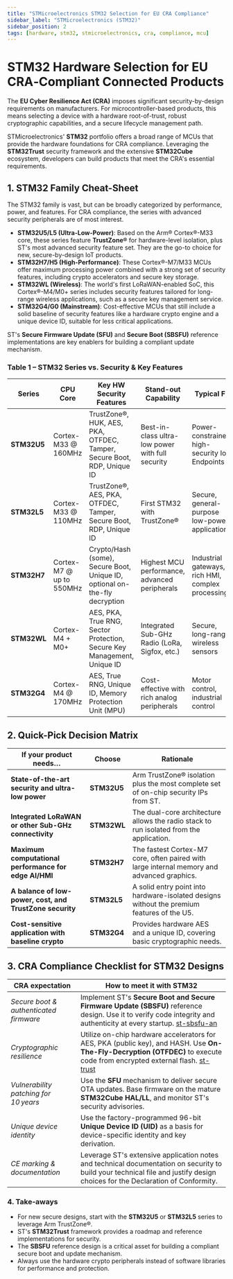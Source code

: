 ```yaml
---
title: "STMicroelectronics STM32 Selection for EU CRA Compliance"
sidebar_label: "STMicroelectronics (STM32)"
sidebar_position: 2
tags: [hardware, stm32, stmicroelectronics, cra, compliance, mcu]
---
```


# STM32 Hardware Selection for EU CRA‑Compliant Connected Products

The **EU Cyber Resilience Act (CRA)** imposes significant security-by-design requirements on manufacturers. For microcontroller-based products, this means selecting a device with a hardware root-of-trust, robust cryptographic capabilities, and a secure lifecycle management path.

STMicroelectronics' **STM32** portfolio offers a broad range of MCUs that provide the hardware foundations for CRA compliance. Leveraging the **STM32Trust** security framework and the extensive **STM32Cube** ecosystem, developers can build products that meet the CRA's essential requirements.

## 1. STM32 Family Cheat-Sheet

The STM32 family is vast, but can be broadly categorized by performance, power, and features. For CRA compliance, the series with advanced security peripherals are of most interest.

*   **STM32U5/L5 (Ultra-Low-Power)**: Based on the Arm® Cortex®-M33 core, these series feature **TrustZone®** for hardware-level isolation, plus ST's most advanced security feature set. They are the go-to choice for new, secure-by-design IoT products.
*   **STM32H7/H5 (High-Performance)**: These Cortex®-M7/M33 MCUs offer maximum processing power combined with a strong set of security features, including crypto accelerators and secure key storage.
*   **STM32WL (Wireless)**: The world's first LoRaWAN-enabled SoC, this Cortex®-M4/M0+ series includes security features tailored for long-range wireless applications, such as a secure key management service.
*   **STM32G4/G0 (Mainstream)**: Cost-effective MCUs that still include a solid baseline of security features like a hardware crypto engine and a unique device ID, suitable for less critical applications.

ST's **Secure Firmware Update (SFU)** and **Secure Boot (SBSFU)** reference implementations are key enablers for building a compliant update mechanism.

### Table 1 – STM32 Series vs. Security & Key Features

| Series    | CPU Core          | Key HW Security Features                                                                    | Stand-out Capability                           | Typical Fit                                       |
|-----------|-------------------|---------------------------------------------------------------------------------------------|------------------------------------------------|---------------------------------------------------|
| **STM32U5** | Cortex-M33 @ 160MHz | TrustZone®, HUK, AES, PKA, OTFDEC, Tamper, Secure Boot, RDP, Unique ID                       | Best-in-class ultra-low power with full security | Power-constrained, high-security IoT Endpoints     |
| **STM32L5** | Cortex-M33 @ 110MHz | TrustZone®, AES, PKA, OTFDEC, Tamper, Secure Boot, RDP, Unique ID                             | First STM32 with TrustZone®                    | Secure, general-purpose low-power applications   |
| **STM32H7** | Cortex-M7 @ up to 550MHz | Crypto/Hash (some), Secure Boot, Unique ID, optional on-the-fly decryption                 | Highest MCU performance, advanced peripherals  | Industrial gateways, rich HMI, complex processing|
| **STM32WL** | Cortex-M4 + M0+   | AES, PKA, True RNG, Sector Protection, Secure Key Management, Unique ID                      | Integrated Sub-GHz Radio (LoRa, Sigfox, etc.)  | Secure, long-range wireless sensors              |
| **STM32G4** | Cortex-M4 @ 170MHz | AES, True RNG, Unique ID, Memory Protection Unit (MPU)                                      | Cost-effective with rich analog peripherals    | Motor control, industrial control                |

## 2. Quick-Pick Decision Matrix

| If your product needs…                                  | Choose      | Rationale                                                                        |
|---------------------------------------------------------|-------------|----------------------------------------------------------------------------------|
| **State-of-the-art security and ultra-low power**       | **STM32U5** | Arm TrustZone® isolation plus the most complete set of on-chip security IPs from ST. |
| **Integrated LoRaWAN or other Sub-GHz connectivity**    | **STM32WL** | The dual-core architecture allows the radio stack to run isolated from the application. |
| **Maximum computational performance for edge AI/HMI** | **STM32H7** | The fastest Cortex-M7 core, often paired with large internal memory and advanced graphics. |
| **A balance of low-power, cost, and TrustZone security**| **STM32L5** | A solid entry point into hardware-isolated designs without the premium features of the U5. |
| **Cost-sensitive application with baseline crypto**     | **STM32G4** | Provides hardware AES and a unique ID, covering basic cryptographic needs.       |

## 3. CRA Compliance Checklist for STM32 Designs

| CRA expectation                        | How to meet it with STM32                                                                                                                                                             |
|----------------------------------------|---------------------------------------------------------------------------------------------------------------------------------------------------------------------------------------|
| *Secure boot & authenticated firmware* | Implement ST's **Secure Boot and Secure Firmware Update (SBSFU)** reference design. Use it to verify code integrity and authenticity at every startup. [st-sbsfu-an]                   |
| *Cryptographic resilience*             | Utilize on-chip hardware accelerators for AES, PKA (public key), and HASH. Use **On-The-Fly-Decryption (OTFDEC)** to execute code from encrypted external flash. [st-trust]              |
| *Vulnerability patching for 10 years*  | Use the **SFU** mechanism to deliver secure OTA updates. Base firmware on the mature **STM32Cube HAL/LL**, and monitor ST's security advisories.                                         |
| *Unique device identity*               | Use the factory-programmed 96-bit **Unique Device ID (UID)** as a basis for device-specific identity and key derivation.                                                                |
| *CE marking & documentation*           | Leverage ST's extensive application notes and technical documentation on security to build your technical file and justify design choices for the Declaration of Conformity.              |

### 4. Take-aways

*   For new secure designs, start with the **STM32U5** or **STM32L5** series to leverage Arm TrustZone®.
*   ST's **STM32Trust** framework provides a roadmap and reference implementations for security.
*   The **SBSFU** reference design is a critical asset for building a compliant secure boot and update mechanism.
*   Always use the hardware crypto peripherals instead of software libraries for performance and protection.

<!-- Citations -->
[st-trust]: https://www.st.com/content/st_com/en/ecosystems/stm32trust.html "STMicroelectronics STM32Trust Security Framework"
[st-sbsfu-an]: https://www.st.com/en/embedded-software/x-cube-sbsfu.html "AN5056: STM32 MCUs secure boot and secure firmware update"
[st-stm32u5-ds]: https://www.st.com/en/microcontrollers-microprocessors/stm32u5-series.html "STM32U5 Series Datasheet" 
